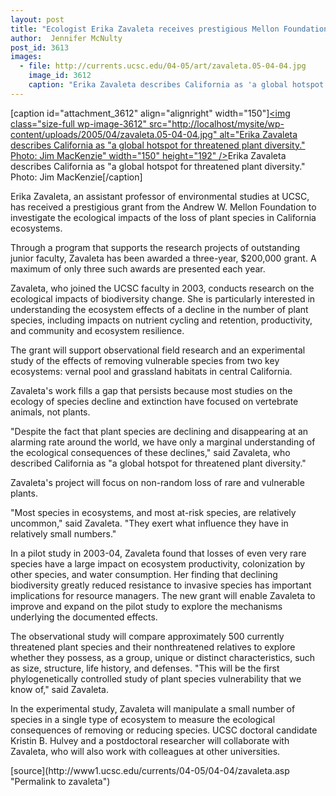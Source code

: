 ```yaml
---
layout: post
title: "Ecologist Erika Zavaleta receives prestigious Mellon Foundation grant"
author:  Jennifer McNulty
post_id: 3613
images:
  - file: http://currents.ucsc.edu/04-05/art/zavaleta.05-04-04.jpg
    image_id: 3612
    caption: "Erika Zavaleta describes California as 'a global hotspot for threatened plant diversity.' Photo: Jim MacKenzie"
---
```


[caption id="attachment_3612" align="alignright" width="150"]<a href="http://localhost/mysite/wp-content/uploads/2005/04/zavaleta.05-04-04.jpg"><img class="size-full wp-image-3612" src="http://localhost/mysite/wp-content/uploads/2005/04/zavaleta.05-04-04.jpg" alt="Erika Zavaleta describes California as "a global hotspot for threatened plant diversity." Photo: Jim MacKenzie" width="150" height="192" /></a>Erika Zavaleta describes California as "a global hotspot for threatened plant diversity." Photo: Jim MacKenzie[/caption]
<a name="content" id="content"></a>
<p>
  Erika Zavaleta, an assistant professor of environmental studies at UCSC, has received a prestigious grant from the Andrew W. Mellon Foundation to investigate the ecological impacts of the loss of plant species in California ecosystems.
</p>
<p>
  Through a program that supports the research projects of outstanding junior faculty, Zavaleta has been awarded a three-year, $200,000 grant. A maximum of only three such awards are presented each year.
</p>
<p>
  Zavaleta, who joined the UCSC faculty in 2003, conducts research on the ecological impacts of biodiversity change. She is particularly interested in understanding the ecosystem effects of a decline in the number of plant species, including impacts on nutrient cycling and retention, productivity, and community and ecosystem resilience.
</p>
<p>
  The grant will support observational field research and an experimental study of the effects of removing vulnerable species from two key ecosystems: vernal pool and grassland habitats in central California.
</p>
<p>
  Zavaleta's work fills a gap that persists because most studies on the ecology of species decline and extinction have focused on vertebrate animals, not plants.
</p>
<p>
  "Despite the fact that plant species are declining and disappearing at an alarming rate around the world, we have only a marginal understanding of the ecological consequences of these declines," said Zavaleta, who described California as "a global hotspot for threatened plant diversity."
</p>
<p>
  Zavaleta's project will focus on non-random loss of rare and vulnerable plants.
</p>
<p>
  "Most species in ecosystems, and most at-risk species, are relatively uncommon," said Zavaleta. "They exert what influence they have in relatively small numbers."
</p>
<p>
  In a pilot study in 2003-04, Zavaleta found that losses of even very rare species have a large impact on ecosystem productivity, colonization by other species, and water consumption. Her finding that declining biodiversity greatly reduced resistance to invasive species has important implications for resource managers. The new grant will enable Zavaleta to improve and expand on the pilot study to explore the mechanisms underlying the documented effects.
</p>
<p>
  The observational study will compare approximately 500 currently threatened plant species and their nonthreatened relatives to explore whether they possess, as a group, unique or distinct characteristics, such as size, structure, life history, and defenses. "This will be the first phylogenetically controlled study of plant species vulnerability that we know of," said Zavaleta.
</p>
<p>
  In the experimental study, Zavaleta will manipulate a small number of species in a single type of ecosystem to measure the ecological consequences of removing or reducing species. UCSC doctoral candidate Kristin B. Hulvey and a postdoctoral researcher will collaborate with Zavaleta, who will also work with colleagues at other universities.<br>
</p>
[source](http://www1.ucsc.edu/currents/04-05/04-04/zavaleta.asp "Permalink to zavaleta")
